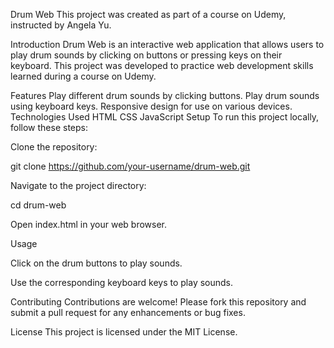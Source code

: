 Drum Web
This project was created as part of a course on Udemy, instructed by Angela Yu.

Introduction
Drum Web is an interactive web application that allows users to play drum sounds by clicking on buttons or pressing keys on their keyboard. This project was developed to practice web development skills learned during a course on Udemy.

Features
Play different drum sounds by clicking buttons.
Play drum sounds using keyboard keys.
Responsive design for use on various devices.
Technologies Used
HTML
CSS
JavaScript
Setup
To run this project locally, follow these steps:

Clone the repository:

git clone https://github.com/your-username/drum-web.git

Navigate to the project directory:

cd drum-web

Open index.html in your web browser.

Usage

Click on the drum buttons to play sounds.

Use the corresponding keyboard keys to play sounds.


Contributing
Contributions are welcome! Please fork this repository and submit a pull request for any enhancements or bug fixes.

License
This project is licensed under the MIT License.
